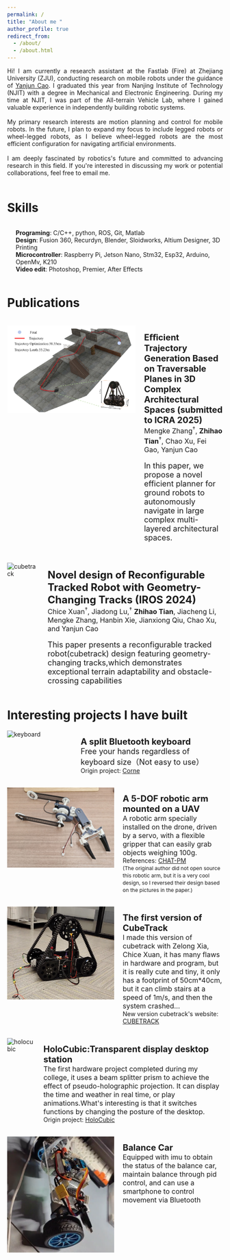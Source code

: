 ```yaml
---
permalink: /
title: "About me "
author_profile: true
redirect_from: 
  - /about/
  - /about.html
---
```


<!-- About me 
====== -->
<!-- Hi! I am currently a research assistant in the Fastlab(Fire),Zhejiang University (ZJU) and graduated from Nanjing Institute of Technology (NJIT) with a degree in mechanical and electronic engineering this year. I am currently conducting research on mobile robots under the guidance of Prof. Cao Yanjun. Before graduation, I studied robotics at NJIT's All-terrain Vehicle Lab, which requires members to be able to independently build a robotic system.

My research interests are  motion planning and control for mobile robots. In the future, I will also expand my research scope to include legged robots or wheeled robots. In my opinion, wheeled robots are the most efficient configuration for robots in artificial environments.

I am very interested in how robots will develop in the future, and I will devote myself to this research direction.If you are interested in my research or would like to have a talk, feel free to drop me an email. -->
<div style="text-align: justify;">
    Hi! I am currently a research assistant at the Fastlab (Fire) at Zhejiang University (ZJU), conducting research on mobile robots under the guidance of <a href="http://zju-fast.com/research-group/yanjun-cao/" target="_blank">Yanjun Cao</a>. I graduated this year from Nanjing Institute of Technology (NJIT) with a degree in Mechanical and Electronic Engineering. During my time at NJIT, I was part of the All-terrain Vehicle Lab, where I gained valuable experience in independently building robotic systems.<br><br>
    My primary research interests are motion planning and control for mobile robots. In the future, I plan to expand my focus to include legged robots or wheel-legged robots, as I believe wheel-legged robots are the most efficient configuration for navigating artificial environments.<br><br>
    I am deeply fascinated by robotics's future and committed to advancing research in this field. If you're interested in discussing my work or potential collaborations, feel free to email me.
</div>

<br>

Skills
======

<div style="display: flex; align-items: flex-start;">
    <p style="margin-left: 20px;">
        <strong>Programing</strong>: C/C++, python, ROS, Git, Matlab<br>
        <strong>Design</strong>: Fusion 360, Recurdyn, Blender, Sloidworks, Altium Designer, 3D Printing<br>
        <strong>Microcontroller</strong>: Raspberry Pi, Jetson Nano, Stm32, Esp32, Arduino, OpenMv, K210<br>
        <strong>Video edit</strong>: Photoshop, Premier, After Effects<br>
    </p>
</div>

Publications
======
<br>






<div style="display: flex; align-items: flex-start;">
    <img src="../images/Etrep.png" alt="cubetrack" width="300" />
    <p style="margin-left: 20px;">
        <span style="font-size: 20px; font-weight: bold; ">Eﬀicient Trajectory Generation Based on Traversable Planes in 3D Complex Architectural Spaces (submitted to ICRA 2025)</span><br>
        <span style="font-size: 16px;">Mengke Zhang<sup>†</sup>,  <strong>Zhihao Tian</strong><sup>†</sup>, Chao Xu, Fei Gao, Yanjun Cao</span><br><br>
        <span style="font-size: 18px; ">In this paper, we propose a novel efficient planner for ground robots to autonomously navigate in large complex multi-layered architectural spaces.</span><br>
        <!-- We first extract traversable planes from 3D point clouds,based on the different types of traversable planes, we apply specific constraints to maximize the robot’s maneuverability. -->
    </p>
</div>

<div style="text-align: justify;">
</div>
<br>
<br>
<div style="display: flex; align-items: flex-start;">
    <img src="https://github.com/HazinTihoa/zhihaotian.github.io/blob/master/images/cubetrack.png?raw=true" alt="cubetrack" width="300" />
    <p style="margin-left: 20px;">
        <span style="font-size: 24px; font-weight: bold; ">Novel design of Reconfigurable Tracked Robot with Geometry-Changing Tracks (IROS 2024)</span><br>
        <span style="font-size: 16px;">Chice Xuan<sup>†</sup>, Jiadong Lu,<sup>†</sup> <strong>Zhihao Tian</strong>, Jiacheng Li, Mengke Zhang, Hanbin Xie, Jianxiong Qiu, Chao Xu, and Yanjun Cao</span><br><br>
        <span style="font-size: 18px; ">This paper presents a reconfigurable tracked robot(cubetrack) design featuring geometry-changing tracks,which demonstrates exceptional terrain adaptability and obstacle-crossing capabilities </span><br>
    </p>
</div>

 

Interesting projects I have built
======



<div style="display: flex; align-items: flex-start;">
    <img src="../images/corne-keyboard.png" alt="keyboard" width="250" />
    <p style="margin-left: 20px;">
        <span style="font-size: 20px; font-weight: bold; ">A split Bluetooth keyboard</span><br>
        <span style="font-size: 18px; ">Free your hands regardless of keyboard size（Not easy to use）</span><br>
        Origin project: <a href="https://github.com/foostan/crkbd" target="_blank">Corne</a>
    </p>
</div>
<br>

<div style="display: flex; align-items: flex-start;">
    <img src="../images/5-dom arm.jpg" alt="arm" width="250" />
    <p style="margin-left: 20px;">
        <span style="font-size: 20px; font-weight: bold; ">A 5-DOF robotic arm mounted on a UAV</span><br>
        <span style="font-size: 16px; ">A robotic arm specially installed on the drone, driven by a servo, with a flexible gripper that can easily grab objects weighing 100g.</span><br>
        References: <a href="https://arxiv.org/abs/2307.12056" target="_blank">CHAT-PM</a><br>
        <span style="font-size: 12px; ">(The original author did not open source this robotic arm, but it is a very cool design, so I reversed their design based on the pictures in the paper.)</span><br>
    </p>
</div>
<br>

<div style="display: flex; align-items: flex-start;">
    <img src="../images/cubetrack v0.png" alt="cubetrack" width="250" />
    <p style="margin-left: 20px;">
        <span style="font-size: 20px; font-weight: bold; ">The first version of CubeTrack</span><br>
        <span style="font-size: 16px; ">I made this version of cubetrack with Zelong Xia, Chice Xuan, it has many flaws in hardware and program, but it is really cute and tiny, it only has a footprint of 50cm*40cm, but it can climb stairs at a speed of 1m/s, and then the system crashed...</span><br>
        New version cubetrack's website: <a href="https://fast-fire.github.io/CubeTrack/" target="_blank">CUBETRACK</a><br>
    </p>
</div>

<br>

<div style="display: flex; align-items: flex-start;">
    <img src="../images/bio-photo-2.jpg" alt="holocubic" width="250" />
    <p style="margin-left: 20px;">
        <span style="font-size: 20px; font-weight: bold; ">HoloCubic:Transparent display desktop station</span><br>
        <span style="font-size: 16px; ">The first hardware project completed during my college, it uses a beam splitter prism to achieve the effect of pseudo-holographic projection. It can display the time and weather in real time, or play animations.What's interesting is that it switches functions by changing the posture of the desktop.</span><br>
        Origin project: <a href="https://github.com/peng-zhihui/HoloCubic" target="_blank">HoloCubic</a><br>
    </p>
</div>
<br>
<div style="display: flex; align-items: flex-start;">
    <img src="../images/balance_car.png" alt="balance_car" width="250" />
    <p style="margin-left: 20px;">
        <span style="font-size: 20px; font-weight: bold; ">Balance Car</span><br>
        <span style="font-size: 16px; ">Equipped with imu to obtain the status of the balance car, maintain balance through pid control, and can use a smartphone to control movement via Bluetooth</span><br>
    </p>
</div>



<!-- Hi! I am currently a research assistant in the Fastlab(Fire),Zhejiang University (ZJU) and graduated from Nanjing Institute of Technology (NJIT) with a degree in mechanical and electronic engineering this year. I am currently conducting research on mobile robots under the guidance of Prof. Cao Yanjun. Before graduation, I studied robotics at NJIT's All-terrain Vehicle Lab, which requires members to be able to independently build a robotic system.

My research interests are  motion planning and control for mobile robots. In the future, I will also expand my research scope to include legged robots or wheeled robots. In my opinion, wheeled robots are the most efficient configuration for robots in artificial environments.

I am very interested in how robots will develop in the future, and I will devote myself to this research direction.If you are interested in my research or would like to have a talk, feel free to drop me an email. -->
<!-- This is the front page of a website that is powered by the [Academic Pages template](https://github.com/academicpages/academicpages.github.io) and hosted on GitHub pages. [GitHub pages](https://pages.github.com) is a free service in which websites are built and hosted from code and data stored in a GitHub repository, automatically updating when a new commit is made to the respository. This template was forked from the [Minimal Mistakes Jekyll Theme](https://mmistakes.github.io/minimal-mistakes/) created by Michael Rose, and then extended to support the kinds of content that academics have: publications, talks, teaching, a portfolio, blog posts, and a dynamically-generated CV. You can fork [this repository](https://github.com/academicpages/academicpages.github.io) right now, modify the configuration and markdown files, add your own PDFs and other content, and have your own site for free, with no ads! An older version of this template powers my own personal website at [stuartgeiger.com](http://stuartgeiger.com), which uses [this Github repository](https://github.com/staeiou/staeiou.github.io).


Getting started
======
1. Register a GitHub account if you don't have one and confirm your e-mail (required!)
1. Fork [this repository](https://github.com/academicpages/academicpages.github.io) by clicking the "fork" button in the top right. 
1. Go to the repository's settings (rightmost item in the tabs that start with "Code", should be below "Unwatch"). Rename the repository "[your GitHub username].github.io", which will also be your website's URL.
1. Set site-wide configuration and create content & metadata (see below -- also see [this set of diffs](http://archive.is/3TPas) showing what files were changed to set up [an example site](https://getorg-testacct.github.io) for a user with the username "getorg-testacct")
1. Upload any files (like PDFs, .zip files, etc.) to the files/ directory. They will appear at https://[your GitHub username].github.io/files/example.pdf.  
1. Check status by going to the repository settings, in the "GitHub pages" section

Site-wide configuration
------
The main configuration file for the site is in the base directory in [_config.yml](https://github.com/academicpages/academicpages.github.io/blob/master/_config.yml), which defines the content in the sidebars and other site-wide features. You will need to replace the default variables with ones about yourself and your site's github repository. The configuration file for the top menu is in [_data/navigation.yml](https://github.com/academicpages/academicpages.github.io/blob/master/_data/navigation.yml). For example, if you don't have a portfolio or blog posts, you can remove those items from that navigation.yml file to remove them from the header. 

Create content & metadata
------
For site content, there is one markdown file for each type of content, which are stored in directories like _publications, _talks, _posts, _teaching, or _pages. For example, each talk is a markdown file in the [_talks directory](https://github.com/academicpages/academicpages.github.io/tree/master/_talks). At the top of each markdown file is structured data in YAML about the talk, which the theme will parse to do lots of cool stuff. The same structured data about a talk is used to generate the list of talks on the [Talks page](https://academicpages.github.io/talks), each [individual page](https://academicpages.github.io/talks/2012-03-01-talk-1) for specific talks, the talks section for the [CV page](https://academicpages.github.io/cv), and the [map of places you've given a talk](https://academicpages.github.io/talkmap.html) (if you run this [python file](https://github.com/academicpages/academicpages.github.io/blob/master/talkmap.py) or [Jupyter notebook](https://github.com/academicpages/academicpages.github.io/blob/master/talkmap.ipynb), which creates the HTML for the map based on the contents of the _talks directory).

**Markdown generator**

I have also created [a set of Jupyter notebooks](https://github.com/academicpages/academicpages.github.io/tree/master/markdown_generator
) that converts a CSV containing structured data about talks or presentations into individual markdown files that will be properly formatted for the Academic Pages template. The sample CSVs in that directory are the ones I used to create my own personal website at stuartgeiger.com. My usual workflow is that I keep a spreadsheet of my publications and talks, then run the code in these notebooks to generate the markdown files, then commit and push them to the GitHub repository.

How to edit your site's GitHub repository
------
Many people use a git client to create files on their local computer and then push them to GitHub's servers. If you are not familiar with git, you can directly edit these configuration and markdown files directly in the github.com interface. Navigate to a file (like [this one](https://github.com/academicpages/academicpages.github.io/blob/master/_talks/2012-03-01-talk-1.md) and click the pencil icon in the top right of the content preview (to the right of the "Raw | Blame | History" buttons). You can delete a file by clicking the trashcan icon to the right of the pencil icon. You can also create new files or upload files by navigating to a directory and clicking the "Create new file" or "Upload files" buttons. 

Example: editing a markdown file for a talk
![Editing a markdown file for a talk](/images/editing-talk.png)

For more info
------
More info about configuring Academic Pages can be found in [the guide](https://academicpages.github.io/markdown/). The [guides for the Minimal Mistakes theme](https://mmistakes.github.io/minimal-mistakes/docs/configuration/) (which this theme was forked from) might also be helpful. -->

